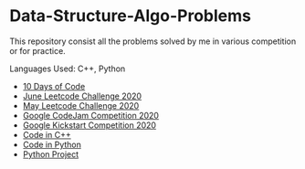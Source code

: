 # Data-Structure-Algo-Problems

This repository consist all the problems solved by me in various competition or for practice.

Languages Used: C++, Python

- [10 Days of Code](https://github.com/anuradha9712/Data-Structure-Algo-Problems/tree/master/10-Days-of-Code-Hackerblocks)
- [June Leetcode Challenge 2020](https://github.com/anuradha9712/Data-Structure-Algo-Problems/tree/master/June-Leetcode-Challenge-2020)
- [May Leetcode Challenge 2020](https://github.com/anuradha9712/May-LeetCoding-Challenge)
- [Google CodeJam Competition 2020](https://github.com/anuradha9712/Data-Structure-Algo-Problems/tree/master/Google-codeJam-2020)
- [Google Kickstart Competition 2020](https://github.com/anuradha9712/Data-Structure-Algo-Problems/tree/master/Google-kickstart-2020)
- [Code in C++](https://github.com/anuradha9712/Cpp-codes)
- [Code in Python](https://github.com/anuradha9712/Python-codes)
- [Python Project](https://github.com/anuradha9712/Python-Project)
